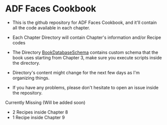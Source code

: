 # ADF Faces Cookbook

- This is the github repository for ADF Faces Cookbook, and it'll contain all the code available in each chapter.

- Each Chapter Directory will contain Chapter's information and/or Recipe codes
- The Directory [BookDatabaseSchema](./BookDatabaseSchema/) contains custom schema that the book uses starting from Chapter 3, make sure you execute scripts inside the directory. 
- Directory's content might change for the next few days as I'm organizing things.
- If you have any problems, please don't hesitate to open an issue inside the repository.



Currently Missing (Will be added soon)

-	2 Recipes inside Chapter 8
-	1 Recipe inside Chapter 9
